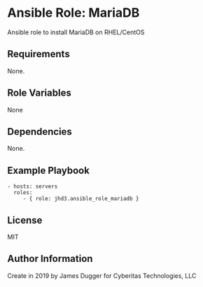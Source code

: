 Ansible Role: MariaDB
=========

Ansible role to install MariaDB on RHEL/CentOS 

Requirements
------------

None.

Role Variables
--------------

None

Dependencies
------------

None.

Example Playbook
----------------

    - hosts: servers
      roles:
         - { role: jhd3.ansible_role_mariadb }

License
-------

MIT

Author Information
------------------

Create in 2019 by James Dugger for Cyberitas Technologies, LLC
